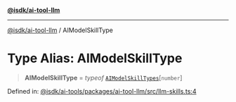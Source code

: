 [**@isdk/ai-tool-llm**](../README.md)

***

[@isdk/ai-tool-llm](../globals.md) / AIModelSkillType

# Type Alias: AIModelSkillType

> **AIModelSkillType** = *typeof* [`AIModelSkillTypes`](../variables/AIModelSkillTypes.md)\[`number`\]

Defined in: [@isdk/ai-tools/packages/ai-tool-llm/src/llm-skills.ts:4](https://github.com/isdk/ai-tool-llm.js/blob/d6d9893dfd318ddf757b21ff3f422c985e852178/src/llm-skills.ts#L4)
